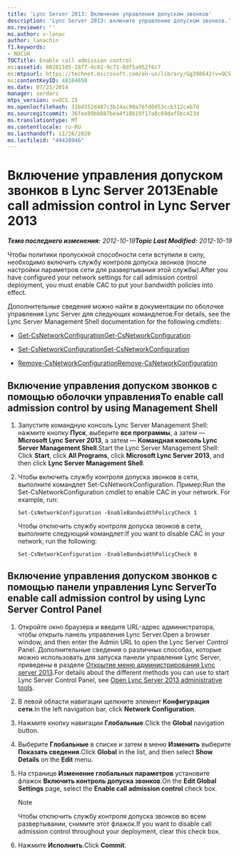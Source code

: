```yaml
---
title: 'Lync Server 2013: Включение управления допуском звонков'
description: 'Lync Server 2013: включите управление допуском звонков.'
ms.reviewer: ''
ms.author: v-lanac
author: lanachin
f1.keywords:
- NOCSH
TOCTitle: Enable call admission control
ms:assetid: 80201105-18f7-4c02-9c71-8df5a952f6c7
ms:mtpsurl: https://technet.microsoft.com/en-us/library/Gg398642(v=OCS.15)
ms:contentKeyID: 48184650
ms.date: 07/23/2014
manager: serdars
mtps_version: v=OCS.15
ms.openlocfilehash: 31bd352d407c3b14ac90a76fd6d53ccb312cab7d
ms.sourcegitcommit: 36fee89bb887bea4f18b19f17a8c69daf5bc423d
ms.translationtype: MT
ms.contentlocale: ru-RU
ms.lasthandoff: 11/26/2020
ms.locfileid: "49428946"
---
```

# <a name="enable-call-admission-control-in-lync-server-2013"></a><span data-ttu-id="d89e0-103">Включение управления допуском звонков в Lync Server 2013</span><span class="sxs-lookup"><span data-stu-id="d89e0-103">Enable call admission control in Lync Server 2013</span></span>

<div data-xmlns="http://www.w3.org/1999/xhtml">

<div class="topic" data-xmlns="http://www.w3.org/1999/xhtml" data-msxsl="urn:schemas-microsoft-com:xslt" data-cs="https://msdn.microsoft.com/">

<div data-asp="https://msdn2.microsoft.com/asp">



</div>

<div id="mainSection">

<div id="mainBody"><span data-ttu-id="d89e0-104">

<span> </span></span><span class="sxs-lookup"><span data-stu-id="d89e0-104">

<span> </span></span></span>

<span data-ttu-id="d89e0-105">_**Тема последнего изменения:** 2012-10-19_</span><span class="sxs-lookup"><span data-stu-id="d89e0-105">_**Topic Last Modified:** 2012-10-19_</span></span>

<span data-ttu-id="d89e0-106">Чтобы политики пропускной способности сети вступили в силу, необходимо включить службу контроля допуска звонков (после настройки параметров сети для развертывания этой службы).</span><span class="sxs-lookup"><span data-stu-id="d89e0-106">After you have configured your network settings for call admission control deployment, you must enable CAC to put your bandwidth policies into effect.</span></span>

<span data-ttu-id="d89e0-107">Дополнительные сведения можно найти в документации по оболочке управления Lync Server для следующих командлетов:</span><span class="sxs-lookup"><span data-stu-id="d89e0-107">For details, see the Lync Server Management Shell documentation for the following cmdlets:</span></span>

  - [<span data-ttu-id="d89e0-108">Get-CsNetworkConfiguration</span><span class="sxs-lookup"><span data-stu-id="d89e0-108">Get-CsNetworkConfiguration</span></span>](https://docs.microsoft.com/powershell/module/skype/Get-CsNetworkConfiguration)

  - [<span data-ttu-id="d89e0-109">Set-CsNetworkConfiguration</span><span class="sxs-lookup"><span data-stu-id="d89e0-109">Set-CsNetworkConfiguration</span></span>](https://docs.microsoft.com/powershell/module/skype/Set-CsNetworkConfiguration)

  - [<span data-ttu-id="d89e0-110">Remove-CsNetworkConfiguration</span><span class="sxs-lookup"><span data-stu-id="d89e0-110">Remove-CsNetworkConfiguration</span></span>](https://docs.microsoft.com/powershell/module/skype/Remove-CsNetworkConfiguration)

<div>

## <a name="to-enable-call-admission-control-by-using-management-shell"></a><span data-ttu-id="d89e0-111">Включение управления допуском звонков с помощью оболочки управления</span><span class="sxs-lookup"><span data-stu-id="d89e0-111">To enable call admission control by using Management Shell</span></span>

1.  <span data-ttu-id="d89e0-112">Запустите командную консоль Lync Server Management Shell: нажмите кнопку **Пуск**, выберите **все программы**, а затем — **Microsoft Lync Server 2013**, а затем — **Командная консоль Lync Server Management Shell**.</span><span class="sxs-lookup"><span data-stu-id="d89e0-112">Start the Lync Server Management Shell: Click **Start**, click **All Programs**, click **Microsoft Lync Server 2013**, and then click **Lync Server Management Shell**.</span></span>

2.  <span data-ttu-id="d89e0-p101">Чтобы включить службу контроля допуска звонков в сети, выполните командлет Set-CsNetworkConfiguration. Пример:</span><span class="sxs-lookup"><span data-stu-id="d89e0-p101">Run the Set-CsNetworkConfiguration cmdlet to enable CAC in your network. For example, run:</span></span>
    
        Set-CsNetworkConfiguration -EnableBandwidthPolicyCheck 1
    
    <span data-ttu-id="d89e0-115">Чтобы отключить службу контроля допуска звонков в сети, выполните следующий командлет:</span><span class="sxs-lookup"><span data-stu-id="d89e0-115">If you want to disable CAC in your network, run the following:</span></span>
    
        Set-CsNetworkConfiguration -EnableBandwidthPolicyCheck 0

</div>

<div>

## <a name="to-enable-call-admission-control-by-using-lync-server-control-panel"></a><span data-ttu-id="d89e0-116">Включение управления допуском звонков с помощью панели управления Lync Server</span><span class="sxs-lookup"><span data-stu-id="d89e0-116">To enable call admission control by using Lync Server Control Panel</span></span>

1.  <span data-ttu-id="d89e0-117">Откройте окно браузера и введите URL-адрес администратора, чтобы открыть панель управления Lync Server.</span><span class="sxs-lookup"><span data-stu-id="d89e0-117">Open a browser window, and then enter the Admin URL to open the Lync Server Control Panel.</span></span> <span data-ttu-id="d89e0-118">Дополнительные сведения о различных способах, которые можно использовать для запуска панели управления Lync Server, приведены в разделе [Открытие меню администрирования Lync server 2013](lync-server-2013-open-lync-server-administrative-tools.md).</span><span class="sxs-lookup"><span data-stu-id="d89e0-118">For details about the different methods you can use to start Lync Server Control Panel, see [Open Lync Server 2013 administrative tools](lync-server-2013-open-lync-server-administrative-tools.md).</span></span>

2.  <span data-ttu-id="d89e0-119">В левой области навигации щелкните элемент **Конфигурация сети**.</span><span class="sxs-lookup"><span data-stu-id="d89e0-119">In the left navigation bar, click **Network Configuration**.</span></span>

3.  <span data-ttu-id="d89e0-120">Нажмите кнопку навигации **Глобальные**.</span><span class="sxs-lookup"><span data-stu-id="d89e0-120">Click the **Global** navigation button.</span></span>

4.  <span data-ttu-id="d89e0-121">Выберите **Глобальные** в списке и затем в меню **Изменить** выберите **Показать сведения**.</span><span class="sxs-lookup"><span data-stu-id="d89e0-121">Click **Global** in the list, and then select **Show Details** on the **Edit** menu.</span></span>

5.  <span data-ttu-id="d89e0-122">На странице **Изменение глобальных параметров** установите флажок **Включить контроль допуска звонков**.</span><span class="sxs-lookup"><span data-stu-id="d89e0-122">On the **Edit Global Settings** page, select the **Enable call admission control** check box.</span></span>
    
    <div>
    

    > [!NOTE]  
    > <span data-ttu-id="d89e0-123">Чтобы отключить службу контроля допуска звонков во всем развертывании, снимите этот флажок.</span><span class="sxs-lookup"><span data-stu-id="d89e0-123">If you want to disable call admission control throughout your deployment, clear this check box.</span></span>

    
    </div>

6.  <span data-ttu-id="d89e0-124">Нажмите **Исполнить**.</span><span class="sxs-lookup"><span data-stu-id="d89e0-124">Click **Commit**.</span></span>

<span data-ttu-id="d89e0-125"></div>

</div>

<span> </span>

</div>

</div>

</span><span class="sxs-lookup"><span data-stu-id="d89e0-125"></div>

</div>

<span> </span>

</div>

</div>

</span></span></div>

